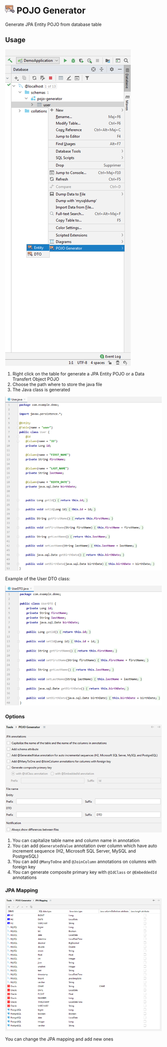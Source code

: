 <h1><img src="pojo-generator/src/main/resources/META-INF/pluginIcon.svg" height="30">&nbsp;POJO Generator</h1>

Generate JPA Entity POJO from database table

## Usage

![Right click POJO Generator Entity](pojo-generator-install/src/site/resources/images/right-click-pojo-generator-entity.png "Right click POJO Generator Entity")

1. Right click on the table for generate a JPA Entity POJO or a Data Transfert Object POJO
2. Choose the path where to store the java file
3. The Java class is generated

![User entity](pojo-generator-install/src/site/resources/images/user.png "User entity")

Example of the User DTO class:

![User DTO](pojo-generator-install/src/site/resources/images/user-dto.png "User DTO")

### Options

![Settings](pojo-generator-install/src/site/resources/images/settings.png "Settings")

1. You can capitalize table name and column name in annotation
2. You can add `@GeneratedValue` annotation over column which have auto increment sequence (H2, Microsoft SQL Server, MySQL and PostgreSQL)
3. You can add `@ManyToOne` and `@JoinColumn` annotations on columns with foreign key
4. You can generate composite primary key with `@IdClass` or `@EmbeddedId` annotations

### JPA Mapping

![JPA Mapping](pojo-generator-install/src/site/resources/images/jpa-mapping.png "JPA Mapping")

You can change the JPA mapping and add new ones
